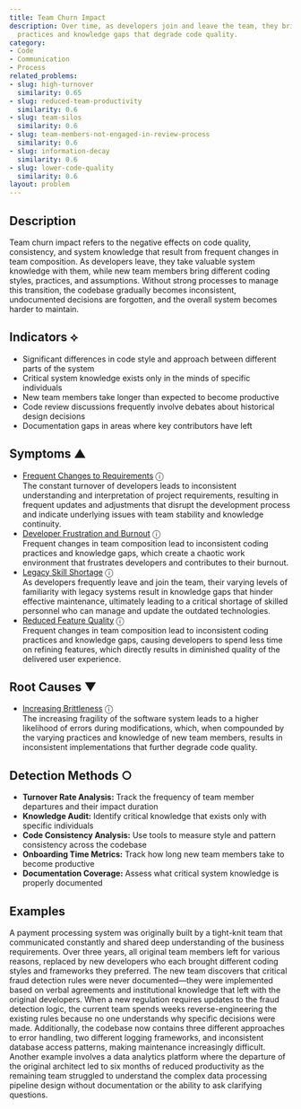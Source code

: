 ```yaml
---
title: Team Churn Impact
description: Over time, as developers join and leave the team, they bring inconsistent
  practices and knowledge gaps that degrade code quality.
category:
- Code
- Communication
- Process
related_problems:
- slug: high-turnover
  similarity: 0.65
- slug: reduced-team-productivity
  similarity: 0.6
- slug: team-silos
  similarity: 0.6
- slug: team-members-not-engaged-in-review-process
  similarity: 0.6
- slug: information-decay
  similarity: 0.6
- slug: lower-code-quality
  similarity: 0.6
layout: problem
---
```


## Description

Team churn impact refers to the negative effects on code quality, consistency, and system knowledge that result from frequent changes in team composition. As developers leave, they take valuable system knowledge with them, while new team members bring different coding styles, practices, and assumptions. Without strong processes to manage this transition, the codebase gradually becomes inconsistent, undocumented decisions are forgotten, and the overall system becomes harder to maintain.

## Indicators ⟡
- Significant differences in code style and approach between different parts of the system
- Critical system knowledge exists only in the minds of specific individuals
- New team members take longer than expected to become productive
- Code review discussions frequently involve debates about historical design decisions
- Documentation gaps in areas where key contributors have left

## Symptoms ▲
- [Frequent Changes to Requirements](frequent-changes-to-requirements.md) <span class="info-tooltip" title="Confidence: 0.529, Strength: 0.740">ⓘ</span>
<br/>  The constant turnover of developers leads to inconsistent understanding and interpretation of project requirements, resulting in frequent updates and adjustments that disrupt the development process and indicate underlying issues with team stability and knowledge continuity.
- [Developer Frustration and Burnout](developer-frustration-and-burnout.md) <span class="info-tooltip" title="Confidence: 0.444, Strength: 0.656">ⓘ</span>
<br/>  Frequent changes in team composition lead to inconsistent coding practices and knowledge gaps, which create a chaotic work environment that frustrates developers and contributes to their burnout.
- [Legacy Skill Shortage](legacy-skill-shortage.md) <span class="info-tooltip" title="Confidence: 0.346, Strength: 0.722">ⓘ</span>
<br/>  As developers frequently leave and join the team, their varying levels of familiarity with legacy systems result in knowledge gaps that hinder effective maintenance, ultimately leading to a critical shortage of skilled personnel who can manage and update the outdated technologies.
- [Reduced Feature Quality](reduced-feature-quality.md) <span class="info-tooltip" title="Confidence: 0.316, Strength: 0.745">ⓘ</span>
<br/>  Frequent changes in team composition lead to inconsistent coding practices and knowledge gaps, causing developers to spend less time on refining features, which directly results in diminished quality of the delivered user experience.

## Root Causes ▼
- [Increasing Brittleness](increasing-brittleness.md) <span class="info-tooltip" title="Confidence: 0.305, Strength: 0.863">ⓘ</span>
<br/>  The increasing fragility of the software system leads to a higher likelihood of errors during modifications, which, when compounded by the varying practices and knowledge of new team members, results in inconsistent implementations that further degrade code quality.

## Detection Methods ○
- **Turnover Rate Analysis:** Track the frequency of team member departures and their impact duration
- **Knowledge Audit:** Identify critical knowledge that exists only with specific individuals
- **Code Consistency Analysis:** Use tools to measure style and pattern consistency across the codebase
- **Onboarding Time Metrics:** Track how long new team members take to become productive
- **Documentation Coverage:** Assess what critical system knowledge is properly documented

## Examples

A payment processing system was originally built by a tight-knit team that communicated constantly and shared deep understanding of the business requirements. Over three years, all original team members left for various reasons, replaced by new developers who each brought different coding styles and frameworks they preferred. The new team discovers that critical fraud detection rules were never documented—they were implemented based on verbal agreements and institutional knowledge that left with the original developers. When a new regulation requires updates to the fraud detection logic, the current team spends weeks reverse-engineering the existing rules because no one understands why specific decisions were made. Additionally, the codebase now contains three different approaches to error handling, two different logging frameworks, and inconsistent database access patterns, making maintenance increasingly difficult. Another example involves a data analytics platform where the departure of the original architect led to six months of reduced productivity as the remaining team struggled to understand the complex data processing pipeline design without documentation or the ability to ask clarifying questions.
